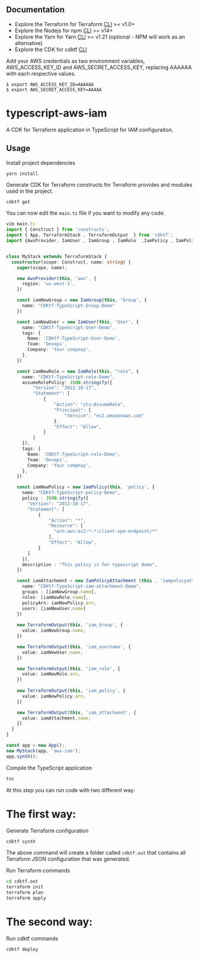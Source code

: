 ## Documentation

* Explore the Terraform for Terraform [CLI](https://www.terraform.io/downloads.html) >= v1.0+
* Explore the Nodejs for npm [CLI](https://nodejs.org/en/) >= v14+
* Explore the Yarn for Yarn [CLI](https://classic.yarnpkg.com/en/docs/install#debian-stable) >= v1.21 (optional - NPM will work as an alternative)
* Explore the CDK for cdktf [CLI](https://github.com/hashicorp/terraform-cdk#build)


Add your AWS credentials as two environment variables, AWS_ACCESS_KEY_ID and AWS_SECRET_ACCESS_KEY, replacing AAAAAA with each respective values.

```shell
$ export AWS_ACCESS_KEY_ID=AAAAAA
$ export AWS_SECRET_ACCESS_KEY=AAAAA
```

# typescript-aws-iam

A CDK for Terraform application in TypeScript for IAM configuraiton.

## Usage

Install project dependencies

```shell
yarn install
```

Generate CDK for Terraform constructs for Terraform provides and modules used in the project.

```bash
cdktf get
```

You can now edit the `main.ts` file if you want to modify any code.

```typescript
vim main.ts
import { Construct } from 'constructs';
import { App, TerraformStack , TerraformOutput  } from 'cdktf';
import {AwsProvider, IamUser , IamGroup , IamRole  ,IamPolicy , IamPolicyAttachment} from "./.gen/providers/aws/";


class MyStack extends TerraformStack {
  constructor(scope: Construct, name: string) {
    super(scope, name);

    new AwsProvider(this, 'aws', {
      region: 'us-west-1',
    })

    const iamNewGroup = new IamGroup(this, 'Group', {
      name: "CDKtf-TypeScript-Group-Demo"
    })

    const iamNewUser = new IamUser(this, 'User', {
      name: "CDKtf-TypeScript-User-Demo",
      tags: {
        Name: 'CDKtf-TypeScript-User-Demo',
        Team: 'Devops',
        Company: 'Your compnay',
      },
    })

    const iamNewRole = new IamRole(this, "role", {
      name: "CDKtf-TypeScript-role-Demo",
      assumeRolePolicy: JSON.stringify({
          "Version": "2012-10-17",
          "Statement": [
              {
                  "Action": "sts:AssumeRole",
                  "Principal": {
                      "Service": "ec2.amazonaws.com"
                  },
                  "Effect": "Allow",
              }
          ]
      }),
      tags: {
        Name: 'CDKtf-TypeScript-role-Demo',
        Team: 'Devops',
        Company: 'Your compnay',
      },
    })

    const iamNewPolicy = new IamPolicy(this, 'policy', {
      name: "CDKtf-TypeScript-policy-Demo",
      policy : JSON.stringify({
        "Version": "2012-10-17",
        "Statement": [
            {
                "Action": "*",
                "Resource": [
                  "arn:aws:ec2:*:*:client-vpn-endpoint/*"
                ],
                "Effect": "Allow",
            }
        ]
      }),    
      description : "This policy is for typescript demo",
    })

    const iamAttachment = new IamPolicyAttachment (this , 'iampolicyattachement',{
      name: "CDKtf-TypeScript-iam-attachment-Demo",
      groups : [iamNewGroup.name],
      roles: [iamNewRole.name],
      policyArn: iamNewPolicy.arn,
      users: [iamNewUser.name]
    })
    
    new TerraformOutput(this, 'iam_Group', {
      value: iamNewGroup.name,
    })

    new TerraformOutput(this, 'iam_username', {
      value: iamNewUser.name,
    })

    new TerraformOutput(this, 'iam_role', {
      value: iamNewRole.arn,
    })
  
    new TerraformOutput(this, 'iam_policy', {
      value: iamNewPolicy.arn,
    })

    new TerraformOutput(this, 'iam_attachemnt', {
      value: iamAttachment.name,
    })
  }
}

const app = new App();
new MyStack(app, 'aws-iam');
app.synth();
```

Compile the TypeScript application

```bash
tsc
```
At this step you can run code with two different way:

# The first way:

Generate Terraform configuration

```bash
cdktf synth
```

The above command will create a folder called `cdktf.out` that contains all Terraform JSON configuration that was generated.

Run Terraform commands

```bash
cd cdktf.out
terraform init
terraform plan
terraform apply
```

# The second way:

Run cdktf commands

```bash
cdktf deploy
```
